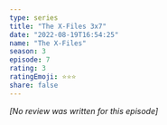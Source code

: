 ```yaml
---
type: series
title: "The X-Files 3x7"
date: "2022-08-19T16:54:25"
name: "The X-Files"
season: 3
episode: 7
rating: 3
ratingEmoji: ⭐️⭐️⭐️
share: false
---
```


_[No review was written for this episode]_
